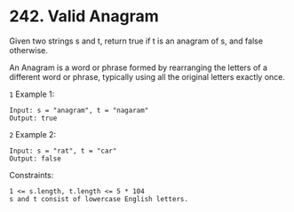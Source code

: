 # 242. Valid Anagram

Given two strings s and t, return true if t is an anagram of s, and false otherwise.

An Anagram is a word or phrase formed by rearranging the letters of a different word or phrase, typically using all the original letters exactly once.

`1` Example 1:

```
Input: s = "anagram", t = "nagaram"
Output: true
```

`2` Example 2:

```
Input: s = "rat", t = "car"
Output: false
```

Constraints:

```
1 <= s.length, t.length <= 5 * 104
s and t consist of lowercase English letters.
```
